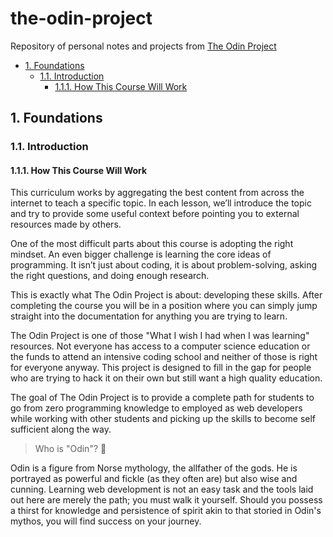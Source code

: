 # the-odin-project
Repository of personal notes and projects from [The Odin Project](https://theodinproject.com)

- [1. Foundations](#1-foundations)
  - [1.1. Introduction](#11-introduction)
    - [1.1.1. How This Course Will Work](#111-how-this-course-will-work)

## 1. Foundations

### 1.1. Introduction

#### 1.1.1. How This Course Will Work

This curriculum works by aggregating the best content from across the internet to teach a specific topic. In each lesson, we’ll introduce the topic and try to provide some useful context before pointing you to external resources made by others.

One of the most difficult parts about this course is adopting the right mindset. An even bigger challenge is learning the core ideas of programming. It isn’t just about coding, it is about problem-solving, asking the right questions, and doing enough research.

This is exactly what The Odin Project is about: developing these skills. After completing the course you will be in a position where you can simply jump straight into the documentation for anything you are trying to learn.

The Odin Project is one of those "What I wish I had when I was learning" resources. Not everyone has access to a computer science education or the funds to attend an intensive coding school and neither of those is right for everyone anyway. This project is designed to fill in the gap for people who are trying to hack it on their own but still want a high quality education.

The goal of The Odin Project is to provide a complete path for students to go from zero programming knowledge to employed as web developers while working with other students and picking up the skills to become self sufficient along the way.

> Who is "Odin"? :trident:

Odin is a figure from Norse mythology, the allfather of the gods. He is portrayed as powerful and fickle (as they often are) but also wise and cunning. Learning web development is not an easy task and the tools laid out here are merely the path; you must walk it yourself. Should you possess a thirst for knowledge and persistence of spirit akin to that storied in Odin's mythos, you will find success on your journey.
